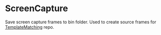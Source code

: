 # ScreenCapture
Save screen capture frames to bin folder. Used to create source frames for [TemplateMatching](https://github.com/samilkorkmaz/TemplateMatching) repo.
